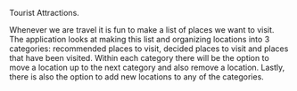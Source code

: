 
Tourist Attractions.

Whenever we are travel it is fun to make a list of places we want to visit. The application looks at making this list and organizing locations into 3 categories: recommended places to visit, decided places to visit and places that have been visited. Within each category there will be the option to move a location up to the next category and also remove a location. Lastly, there is also the option to add new locations to any of the categories.
